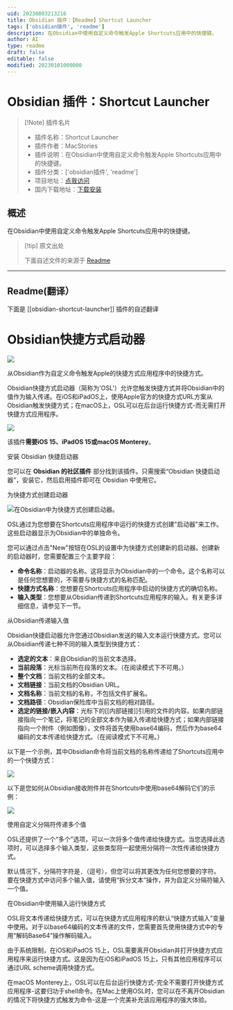```yaml
---
uid: 20230803213216
title: Obsidian 插件：【Readme】Shortcut Launcher
tags: ['obsidian插件', 'readme']
description: 在Obsidian中使用自定义命令触发Apple Shortcuts应用中的快捷键。
author: AI
type: readme
draft: false
editable: false
modified: 20230101000000
---
```


# Obsidian 插件：Shortcut Launcher

> [!Note] 插件名片
> - 插件名称：Shortcut Launcher
> - 插件作者：MacStories
> - 插件说明：在Obsidian中使用自定义命令触发Apple Shortcuts应用中的快捷键。
> - 插件分类：['obsidian插件', 'readme']
> - 项目地址：[点我访问](https://github.com/macstories/obsidian-shortcut-launcher)
> - 国内下载地址：[下载安装](https://pkmer.cn/products/plugin/pluginMarket/?obsidian-shortcut-launcher)

## 概述

在Obsidian中使用自定义命令触发Apple Shortcuts应用中的快捷键。



> [!tip] 原文出处
> 
>下面自述文件的来源于 [Readme](https://ghproxy.net/https://raw.githubusercontent.com/macstories/obsidian-shortcut-launcher/main/README.md)
> 

---

## Readme(翻译）

下面是 [[obsidian-shortcut-launcher]] 插件的自述翻译



# Obsidian快捷方式启动器

![](https://cdn.macstories.net/osl-1643193603979.png)

从Obsidian作为自定义命令触发Apple的快捷方式应用程序中的快捷方式。

Obsidian快捷方式启动器（简称为'OSL'）允许您触发快捷方式并将Obsidian中的值作为输入传递。在iOS和iPadOS上，使用Apple官方的快捷方式URL方案从Obsidian触发快捷方式；在macOS上，OSL可以在后台运行快捷方式-而无需打开快捷方式应用程序。

![](https://cdn.macstories.net/cleanshot-2022-01-21-at-5-39-50-2x-1642783463880.png)

该插件**需要iOS 15、iPadOS 15或macOS Monterey**。

安装 Obsidian 快捷启动器

您可以在 **Obsidian 的社区插件** 部分找到该插件。只需搜索“Obsidian 快捷启动器”，安装它，然后启用插件即可在 Obsidian 中使用它。

为快捷方式创建启动器

![在Obsidian中为快捷方式创建启动器。](https://cdn.macstories.net/monday-24-jan-2022-18-21-39-1643044904822.png)

OSL通过为您想要在Shortcuts应用程序中运行的快捷方式创建"启动器"来工作。这些启动器显示为Obsidian中的单独命令。

您可以通过点击"New"按钮在OSL的设置中为快捷方式创建新的启动器。创建新的启动器时，您需要配置三个主要字段：

* **命令名称**：启动器的名称。这将显示为Obsidian中的一个命令。这个名称可以是任何您想要的，不需要与快捷方式的名称匹配。
* **快捷方式名称**：您想要在Shortcuts应用程序中启动的快捷方式的确切名称。
* **输入类型**：您想要从Obsidian传递到Shortcuts应用程序的输入。有关更多详细信息，请参见下一节。

从Obsidian传递输入值

Obsidian快捷启动器允许您通过Obsidian发送的输入文本运行快捷方式。您可以从Obsidian传递七种不同的输入类型到快捷方式：

* **选定的文本**：来自Obsidian的当前文本选择。
* **当前段落**：光标当前所在段落的文本。（在阅读模式下不可用。）
* **整个文档**：当前文档的全部文本。
* **文档链接**：当前文档的Obsidian URL。
* **文档名称**：当前文档的名称，不包括文件扩展名。
* **文档路径**：Obsidian保险库中当前文档的相对路径。
* **选定的链接/嵌入内容**：光标下的[[内部链接]]引用的文件的内容。如果内部链接指向一个笔记，将笔记的全部文本作为输入传递给快捷方式；如果内部链接指向一个附件（例如图像），文件将首先使用base64编码，然后作为base64编码的文本传递给快捷方式。（在阅读模式下不可用。）

以下是一个示例，其中Obsidian命令将当前文档的名称传递给了Shortcuts应用中的一个快捷方式：

![](https://cdn.macstories.net/monday-24-jan-2022-18-23-05-1643044990698.png)

以下是您如何从Obsidian接收附件并在Shortcuts中使用base64解码它们的示例：

![](https://cdn.macstories.net/cleanshot-2022-01-26-at-12-03-47-2x-1643195055516.png)

使用自定义分隔符传递多个值

OSL还提供了一个“多个”选项，可以一次将多个值传递给快捷方式。当您选择此选项时，可以选择多个输入类型，这些类型将一起使用分隔符一次性传递给快捷方式。

默认情况下，分隔符字符是`,`（逗号），但您可以将其更改为任何您想要的字符。要在快捷方式中访问多个输入值，请使用“拆分文本”操作，并为自定义分隔符输入一个值。

在Obsidian中使用输入运行快捷方式

OSL将文本传递给快捷方式，可以在快捷方式应用程序的默认“快捷方式输入”变量中使用。对于以base64编码的文本传递的文件，您需要首先使用快捷方式中的专用“解码Base64”操作解码输入。

由于系统限制，在iOS和iPadOS 15上，OSL需要离开Obsidian并打开快捷方式应用程序来运行快捷方式。这是因为在iOS和iPadOS 15上，只有其他应用程序可以通过URL scheme调用快捷方式。

在macOS Monterey上，OSL可以在后台运行快捷方式-完全不需要打开快捷方式应用程序-这要归功于shell命令。在Mac上使用OSL时，您可以在不离开Obsidian的情况下将快捷方式触发为命令-这是一个完美补充该应用程序的强大体验。



